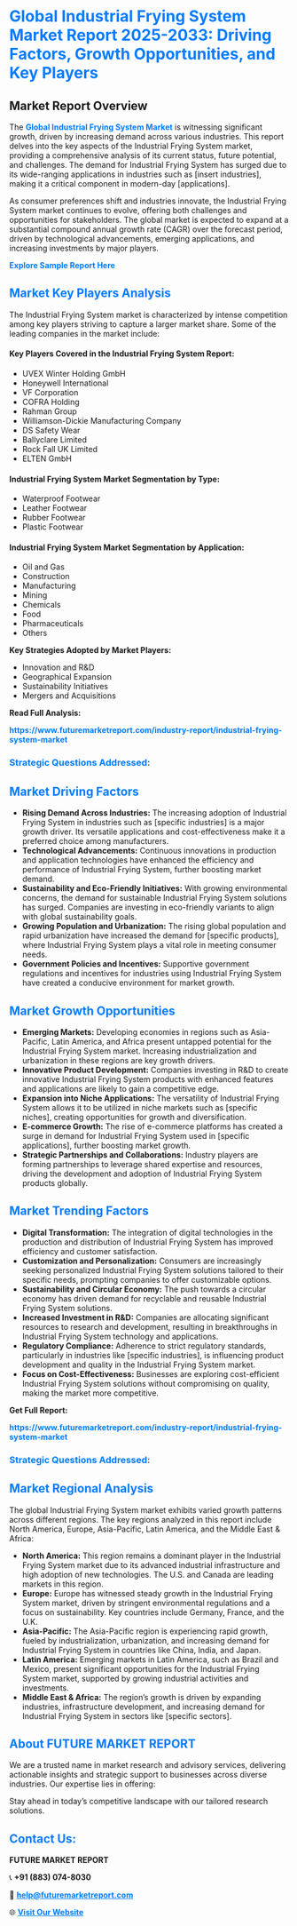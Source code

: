 <h1 style="color: #007BFF;">Global Industrial Frying System Market Report 2025-2033: Driving Factors, Growth Opportunities, and Key Players</h1>

<section id="overview">
<h2>Market Report Overview</h2>
<p>The <a href="https://www.futuremarketreport.com/industry-report/industrial-frying-system-market" style="color: #007BFF; text-decoration: none;"><strong>Global Industrial Frying System Market</strong></a> is witnessing significant growth, driven by increasing demand across various industries. This report delves into the key aspects of the Industrial Frying System market, providing a comprehensive analysis of its current status, future potential, and challenges. The demand for Industrial Frying System has surged due to its wide-ranging applications in industries such as [insert industries], making it a critical component in modern-day [applications].</p>
<p>As consumer preferences shift and industries innovate, the Industrial Frying System market continues to evolve, offering both challenges and opportunities for stakeholders. The global market is expected to expand at a substantial compound annual growth rate (CAGR) over the forecast period, driven by technological advancements, emerging applications, and increasing investments by major players.</p>
</section>

<section id="overview">
<p><a href="https://www.futuremarketreport.com/request-sample/reportId=37594" style="color: #007BFF; text-decoration: none;"><strong>Explore Sample Report Here</strong></a></p>
</section>

<section id="key-players">
<h2 style="color: #007BFF;">Market Key Players Analysis</h2>
<p>The Industrial Frying System market is characterized by intense competition among key players striving to capture a larger market share. Some of the leading companies in the market include:</p>
<h4>Key Players Covered in the Industrial Frying System Report:</h4>
<ul><li>UVEX Winter Holding GmbH</li><li>Honeywell International</li><li>VF Corporation</li><li>COFRA Holding</li><li>Rahman Group</li><li>Williamson-Dickie Manufacturing Company</li><li>DS Safety Wear</li><li>Ballyclare Limited</li><li>Rock Fall UK Limited</li><li>ELTEN GmbH</li></ul>
<h4>Industrial Frying System Market Segmentation by Type:</h4>
<ul><li>Waterproof Footwear</li><li>Leather Footwear</li><li>Rubber Footwear</li><li>Plastic Footwear</li></ul>

<h4>Industrial Frying System Market Segmentation by Application:</h4>
<ul><li>Oil and Gas</li><li>Construction</li><li>Manufacturing</li><li>Mining</li><li>Chemicals</li><li>Food</li><li>Pharmaceuticals</li><li>Others</li></ul>
<p><strong>Key Strategies Adopted by Market Players:</strong></p>
<ul>
<li>Innovation and R&D</li>
<li>Geographical Expansion</li>
<li>Sustainability Initiatives</li>
<li>Mergers and Acquisitions</li>
</ul>
</section>

<section>
<p><strong>Read Full Analysis: </strong></p><a href="https://www.futuremarketreport.com/industry-report/industrial-frying-system-market" style="color: #007BFF; text-decoration: none;"><strong>https://www.futuremarketreport.com/industry-report/industrial-frying-system-market</strong></a>
<h3 style="color: #007BFF;">Strategic Questions Addressed:</h3>
</section>

<section id="driving-factors">
<h2 style="color: #007BFF;">Market Driving Factors</h2>
<ul>
<li><strong>Rising Demand Across Industries:</strong> The increasing adoption of Industrial Frying System in industries such as [specific industries] is a major growth driver. Its versatile applications and cost-effectiveness make it a preferred choice among manufacturers.</li>
<li><strong>Technological Advancements:</strong> Continuous innovations in production and application technologies have enhanced the efficiency and performance of Industrial Frying System, further boosting market demand.</li>
<li><strong>Sustainability and Eco-Friendly Initiatives:</strong> With growing environmental concerns, the demand for sustainable Industrial Frying System solutions has surged. Companies are investing in eco-friendly variants to align with global sustainability goals.</li>
<li><strong>Growing Population and Urbanization:</strong> The rising global population and rapid urbanization have increased the demand for [specific products], where Industrial Frying System plays a vital role in meeting consumer needs.</li>
<li><strong>Government Policies and Incentives:</strong> Supportive government regulations and incentives for industries using Industrial Frying System have created a conducive environment for market growth.</li>
</ul>
</section>

<section id="growth-opportunities">
<h2 style="color: #007BFF;">Market Growth Opportunities</h2>
<ul>
<li><strong>Emerging Markets:</strong> Developing economies in regions such as Asia-Pacific, Latin America, and Africa present untapped potential for the Industrial Frying System market. Increasing industrialization and urbanization in these regions are key growth drivers.</li>
<li><strong>Innovative Product Development:</strong> Companies investing in R&D to create innovative Industrial Frying System products with enhanced features and applications are likely to gain a competitive edge.</li>
<li><strong>Expansion into Niche Applications:</strong> The versatility of Industrial Frying System allows it to be utilized in niche markets such as [specific niches], creating opportunities for growth and diversification.</li>
<li><strong>E-commerce Growth:</strong> The rise of e-commerce platforms has created a surge in demand for Industrial Frying System used in [specific applications], further boosting market growth.</li>
<li><strong>Strategic Partnerships and Collaborations:</strong> Industry players are forming partnerships to leverage shared expertise and resources, driving the development and adoption of Industrial Frying System products globally.</li>
</ul>
</section>

<section id="trending-factors">
<h2 style="color: #007BFF;">Market Trending Factors</h2>
<ul>
<li><strong>Digital Transformation:</strong> The integration of digital technologies in the production and distribution of Industrial Frying System has improved efficiency and customer satisfaction.</li>
<li><strong>Customization and Personalization:</strong> Consumers are increasingly seeking personalized Industrial Frying System solutions tailored to their specific needs, prompting companies to offer customizable options.</li>
<li><strong>Sustainability and Circular Economy:</strong> The push towards a circular economy has driven demand for recyclable and reusable Industrial Frying System solutions.</li>
<li><strong>Increased Investment in R&D:</strong> Companies are allocating significant resources to research and development, resulting in breakthroughs in Industrial Frying System technology and applications.</li>
<li><strong>Regulatory Compliance:</strong> Adherence to strict regulatory standards, particularly in industries like [specific industries], is influencing product development and quality in the Industrial Frying System market.</li>
<li><strong>Focus on Cost-Effectiveness:</strong> Businesses are exploring cost-efficient Industrial Frying System solutions without compromising on quality, making the market more competitive.</li>
</ul>
</section>

<section>
<p><strong>Get Full Report: </strong></p><a href="https://www.futuremarketreport.com/industry-report/industrial-frying-system-market" style="color: #007BFF; text-decoration: none;"><strong>https://www.futuremarketreport.com/industry-report/industrial-frying-system-market</strong></a>
<h3 style="color: #007BFF;">Strategic Questions Addressed:</h3>
</section>


<section id="regional-analysis">
<h2 style="color: #007BFF;">Market Regional Analysis</h2>
<p>The global Industrial Frying System market exhibits varied growth patterns across different regions. The key regions analyzed in this report include North America, Europe, Asia-Pacific, Latin America, and the Middle East & Africa:</p>
<ul>
<li><strong>North America:</strong> This region remains a dominant player in the Industrial Frying System market due to its advanced industrial infrastructure and high adoption of new technologies. The U.S. and Canada are leading markets in this region.</li>
<li><strong>Europe:</strong> Europe has witnessed steady growth in the Industrial Frying System market, driven by stringent environmental regulations and a focus on sustainability. Key countries include Germany, France, and the U.K.</li>
<li><strong>Asia-Pacific:</strong> The Asia-Pacific region is experiencing rapid growth, fueled by industrialization, urbanization, and increasing demand for Industrial Frying System in countries like China, India, and Japan.</li>
<li><strong>Latin America:</strong> Emerging markets in Latin America, such as Brazil and Mexico, present significant opportunities for the Industrial Frying System market, supported by growing industrial activities and investments.</li>
<li><strong>Middle East & Africa:</strong> The region’s growth is driven by expanding industries, infrastructure development, and increasing demand for Industrial Frying System in sectors like [specific sectors].</li>
</ul>
</section>

<footer>
<h2 style="color: #007BFF;">About FUTURE MARKET REPORT</h2>
<p>We are a trusted name in market research and advisory services, delivering actionable insights and strategic support to businesses across diverse industries. Our expertise lies in offering:</p>

<p>Stay ahead in today’s competitive landscape with our tailored research solutions.</p>

<h2 style="color: #007BFF;">Contact Us:</h2>
<p><strong>FUTURE MARKET REPORT</strong></p>
<p>📞 <strong>+91 (883) 074-8030</strong></p>
<p>📧 <strong><a href="mailto:help@futuremarketreport.com" style="color: #007BFF;">help@futuremarketreport.com</a></strong></p>
<p>🌐 <strong><a href="https://www.futuremarketreport.com/" style="color: #007BFF;">Visit Our Website</a></strong></p>
</footer>
